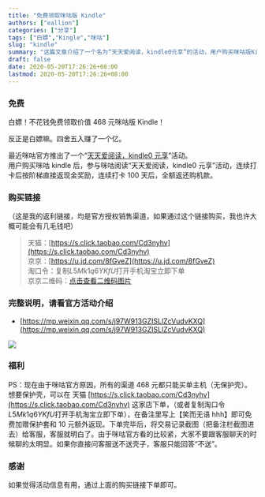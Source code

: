 ```yaml
---
title: "免费领取咪咕版 Kindle"
authors: ["eallion"]
categories: ["分享"]
tags: ["白嫖","Kingle","咪咕"]
slug: "kindle"
summary: "这篇文章介绍了一个名为“天天爱阅读，kindle0元享”的活动，用户购买咪咕版Kindle后，参与活动，连续打卡100天后将全额返还购机款。文章还提供了购买链接和购买渠道的信息，以及如何获取额外的保护套和返现的方法。请注意文章中提到的活动和购买信息。"
draft: false
date: 2020-05-20T17:26:26+08:00
lastmod: 2020-05-20T17:26:26+08:00
---
```


### 免费

白嫖！不花钱免费领取价值 468 元咪咕版 Kindle！

反正是白嫖嘛。四舍五入赚了一个亿。

最近咪咕官方推出了一个“[天天爱阅读，kindle0 元享](https://mp.weixin.qq.com/s/j97W913GZISLlZcVudvKXQ)”活动。  
用户购买咪咕 kindle 后，参与咪咕阅读“天天爱阅读，kindle0 元享”活动，连续打卡后按阶梯直接返现金奖励，连续打卡 100 天后，全额返还购机款。

### 购买链接

（这是我的返利链接，均是官方授权销售渠道，如果通过这个链接购买，我也许大概可能会有几毛钱吧）
> 天猫：[https://s.click.taobao.com/Cd3nyhv](https://s.click.taobao.com/Cd3nyhv)  
> 京京：[https://u.jd.com/8fGveZ](https://u.jd.com/8fGveZ)  
> 淘口令：复制$L5Mk1q6YKfU$打开手机淘宝立即下单  
> 京京二维码：[点击查看二维码图片](/assets/images/posts/2020/05/kindleqr.png)  

### 完整说明，请看官方活动介绍

- [https://mp.weixin.qq.com/s/j97W913GZISLlZcVudvKXQ](https://mp.weixin.qq.com/s/j97W913GZISLlZcVudvKXQ)

![](/assets/images/posts/2020/05/kindle.png)

### 福利  

PS：现在由于咪咕官方原因，所有的渠道 468 元都只能买单主机（无保护壳）。  
想要保护壳，可以在 天猫 [https://s.click.taobao.com/Cd3nyhv](https://s.click.taobao.com/Cd3nyhv)  这家店下单，（或者复制淘口令$L5Mk1q6YKfU$打开手机淘宝立即下单），在备注里写上【笑而无语 hhh】即可免费加赠保护套和 10 元额外返现。下单完毕后，将交易记录截图（把备注栏截图进去）给客服，客服就明白了。由于咪咕官方看的比较紧，大家不要跟客服聊天的时候聊的太明显。如果你直接问客服送不送壳子，客服只能回答“不送”。

### 感谢

如果觉得活动信息有用，通过上面的购买链接下单即可。
